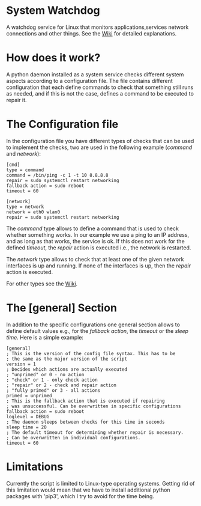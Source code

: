 # System Watchdog
A watchdog service for Linux that monitors applications,services network connections and other things.
See the [Wiki](../../wiki) for detailed explanations.

# How does it work?
A python daemon installed as a system service checks different system aspects according to a configuration file. 
The file contains different configuration that each define commands to check that something still runs as needed, 
and if this is not the case, defines a command to be executed to repair it.

# The Configuration file
In the configuration file you have different types of checks that can be used to implement the checks, two are used in
the following example (*command* and *network*):
```
[cmd]
type = command
command = /bin/ping -c 1 -t 10 8.8.8.8
repair = sudo systemctl restart networking
fallback action = sudo reboot
timeout = 60

[network]
type = network
network = eth0 wlan0
repair = sudo systemctl restart networking
```
The *command* type allows to define a command that is used to check whether something works.
In our example we use a ping to an IP address, and as long as that works, the service
is ok. If this does not work for the defined *timeout*, the *repair* action is executed i.e., 
the network is restarted.

The *network* type allows to check that at least one of the given network interfaces is
up and running. If none of the interfaces is up, then the *repair* action is executed.

For other types see the [Wiki](../../wiki).

# The [general] Section
In addition to the specific configurations one general section allows to define default values e.g., for the
*fallback action*, the *timeout* or the *sleep time*. Here is a simple example:
```
[general]
; This is the version of the config file syntax. This has to be
; the same as the major version of the script
version = 1
; Decides which actions are actually executed
; "unprimed" or 0 - no action
; "check" or 1 - only check action
; "repair" or 2 - check and repair action
; "fully primed" or 3 - all actions
primed = unprimed
; This is the fallback action that is executed if repairing
; was unsuccessful. Can be overwritten in specific configurations
fallback action = sudo reboot
loglevel = DEBUG
; The daemon sleeps between checks for this time in seconds
sleep time = 20
; The default timeout for determining whether repair is necessary.
; Can be overwritten in individual configurations.
timeout = 60
```

# Limitations
Currently the script is limited to Linux-type operating systems. Getting rid of this limitation would mean that we have to install additional python packages with 'pip3', which I try to avoid for the time being.
